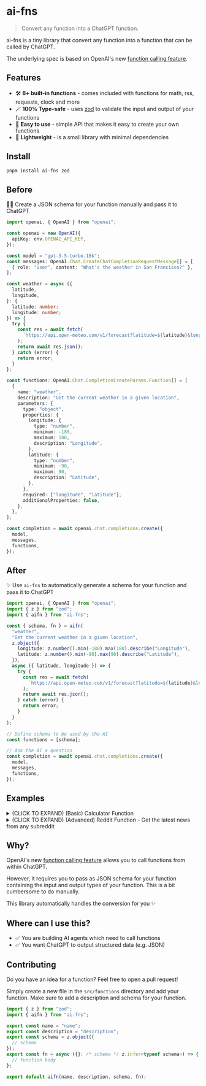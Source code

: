 # ai-fns

> Convert any function into a ChatGPT function.

ai-fns is a tiny library that convert any function into a function that can be called by ChatGPT.

The underlying spec is based on OpenAI's new [function calling feature](https://platform.openai.com/docs/guides/gpt/function-calling).

## Features

- 🛠️ **8+ built-in functions** - comes included with functions for math, rss, requests, clock and more
- 🪄 **100% Type-safe** - uses [zod](https://zod.dev/) to validate the input and output of your functions
- 👶 **Easy to use** - simple API that makes it easy to create your own functions
- 💨 **Lightweight** - is a small library with minimal dependencies

## Install

```sh
pnpm install ai-fns zod
```

## Before

😮‍💨 Create a JSON schema for your function manually and pass it to ChatGPT

```ts
import openai, { OpenAI } from "openai";

const openai = new OpenAI({
  apiKey: env.OPENAI_API_KEY,
});

const model = "gpt-3.5-turbo-16k";
const messages: OpenAI.Chat.CreateChatCompletionRequestMessage[] = [
  { role: "user", content: "What's the weather in San Francisco?" },
];

const weather = async ({
  latitude,
  longitude,
}: {
  latitude: number;
  longitude: number;
}) => {
  try {
    const res = await fetch(
      `https://api.open-meteo.com/v1/forecast?latitude=${latitude}&longitude=${longitude}&current_weather=true`
    );
    return await res.json();
  } catch (error) {
    return error;
  }
};

const functions: OpenAI.Chat.CompletionCreateParams.Function[] = [
  {
    name: "weather",
    description: "Get the current weather in a given location",
    parameters: {
      type: "object",
      properties: {
        longitude: {
          type: "number",
          minimum: -180,
          maximum: 180,
          description: "Longitude",
        },
        latitude: {
          type: "number",
          minimum: -90,
          maximum: 90,
          description: "Latitude",
        },
      },
      required: ["longitude", "latitude"],
      additionalProperties: false,
    },
  },
];

const completion = await openai.chat.completions.create({
  model,
  messages,
  functions,
});
```

## After

✨ Use `ai-fns` to automatically generate a schema for your function and pass it to ChatGPT

```ts
import openai, { OpenAI } from "openai";
import { z } from "zod";
import { aifn } from "ai-fns";

const { schema, fn } = aifn(
  "weather",
  "Get the current weather in a given location",
  z.object({
    longitude: z.number().min(-180).max(180).describe("Longitude"),
    latitude: z.number().min(-90).max(90).describe("Latitude"),
  }),
  async ({ latitude, longitude }) => {
    try {
      const res = await fetch(
        `https://api.open-meteo.com/v1/forecast?latitude=${latitude}&longitude=${longitude}&current_weather=true`
      );
      return await res.json();
    } catch (error) {
      return error;
    }
  }
);

// Define schema to be used by the AI
const functions = [schema];

// Ask the AI a question
const completion = await openai.chat.completions.create({
  model,
  messages,
  functions,
});
```

<!-- ## Usage

```ts
// functions/add.ts

import { z } from "zod";
import { aifn } from "ai-fns";

export const name = "add";
export const description = "add two numbers";

export const schema = z.object({
  a: z.number(),
  b: z.number(),
});

export const fn = async ({ a, b }: z.infer<typeof schema>) => {
  return a + b;
};

export default aifn(name, description, schema, fn);
```

```ts
// index.ts

import { OpenAI } from "openai";
import add from "./functions/add";

const openai = new OpenAI({
  apiKey: "sk-****************************",
});

const model = "gpt-4";
const messages = [{ role: "user", content: "What is 9 + 10?" }];
const functions = [add.schema]; // add your function's schema here

const res = await openai.chat.completions.create({
  model,
  functions,
  messages,
});

console.log(res.data.choices[0].message);
``` -->

## Examples

<details>
<summary>
(CLICK TO EXPAND) (Basic) Calculator Function
</summary>

Here's an example of a function that calculates the output of a given mathematical expression:

```ts
import { Parser } from "expr-eval";
import { z } from "zod";
import { aifn } from "ai-fns";

const parser = new Parser();

export default aifn(
  "calculator",
  "Calculate the output of a given mathematical expression",
  z.object({
    expression: z.string(),
  }),
  ({ expression }) => {
    try {
      const result = parser.parse(expression).evaluate();
      return result;
    } catch (error) {
      return `Failed to execute script: ${error.message}`;
    }
  }
);
```

Now, you can just ask ChatGPT to do some math for you:

```
User: What's 45^(2.12) / 45?
Assistant: The result of 45^(2.12) / 45 is approximately 71.06.
```

</details>

<details>
<summary>
(CLICK TO EXPAND) (Advanced) Reddit Function - Get the latest news from any subreddit
</summary>

Here's an example of a function that fetches the latest news from an rss feed:

```ts
import { z } from "zod";
import { aifn } from "ai-fns";

const name = "reddit";
const description = "Get stories from reddit";
const schema = z.object({
  subreddit: z.string().optional().default("all").describe("Subreddit"),
  limit: z.number().optional().default(5).describe("Limit"),
  category: z
    .enum(["hot", "new", "random", "top", "rising", "controversial"])
    .default("hot")
    .describe("category"),
});

const reddit = async ({
  subreddit,
  category,
  limit,
}: z.infer<typeof schema>) => {
  try {
    const params = new URLSearchParams({
      limit: limit.toString(),
    });
    const url = `https://www.reddit.com/r/${subreddit}/${category}.json?${params.toString()}`;
    const res = await fetch(url);
    return await res.json();
  } catch (error) {
    console.log(error);
    return error;
  }
};

export default aifn(name, description, schema, reddit);
```

```
User: What's the top story on /r/programming today?
Assistant: The top story on /r/programming is "Crumb: A New Programming Language Where There are No Keywords, and Everything is a Function". You can read more about it [here](https://github.com/liam-ilan/crumb). It has received 201 upvotes and has 25 comments.
```

</details>

## Why?

OpenAI's new [function calling feature](https://platform.openai.com/docs/guides/gpt/function-calling) allows you to call functions from within ChatGPT.

However, it requires you to pass as JSON schema for your function containing the input and output types of your function. This is a bit cumbersome to do manually.

This library automatically handles the conversion for you ✨

## Where can I use this?

- ✅ You are building AI agents which need to call functions
- ✅ You want ChatGPT to output structured data (e.g. JSON)

## Contributing

Do you have an idea for a function? Feel free to open a pull request!

Simply create a new file in the `src/functions` directory and add your function. Make sure to add a description and schema for your function.

```ts
import { z } from "zod";
import { aifn } from "ai-fns";

export const name = "name";
export const description = "description";
export const schema = z.object({
  // schema
});
export const fn = async ({}: /* schema */ z.infer<typeof schema>) => {
  // function body
};

export default aifn(name, description, schema, fn);
```
